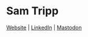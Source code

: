 # Sam Tripp

[Website](https://www.samtripp.co.uk/) | [LinkedIn](https://www.linkedin.com/in/samtripp/) | <a rel="me" href="https://techhub.social/@sbt92">Mastodon</a>
